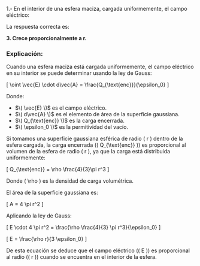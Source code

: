 1.- En el interior de una esfera maciza, cargada uniformemente, el campo eléctrico:

La respuesta correcta es:

**3. Crece proporcionalmente a r.**

### Explicación:
Cuando una esfera maciza está cargada uniformemente, el campo eléctrico en su interior se puede determinar usando la ley de Gauss:

\[
\oint \vec{E} \cdot d\vec{A} = \frac{Q_{\text{enc}}}{\epsilon_0}
\]

Donde:


- $\( \vec{E} \)$ es el campo eléctrico.
- $\( d\vec{A} \)$ es el elemento de área de la superficie gaussiana.
- $\( Q_{\text{enc}} \)$ es la carga encerrada.
- $\( \epsilon_0 \)$ es la permitividad del vacío.

Si tomamos una superficie gaussiana esférica de radio \( r \) dentro de la esfera cargada, la carga encerrada (\( Q_{\text{enc}} \)) es proporcional al volumen de la esfera de radio \( r \), ya que la carga está distribuida uniformemente:

\[
Q_{\text{enc}} = \rho \frac{4}{3}\pi r^3
\]

Donde \( \rho \) es la densidad de carga volumétrica.

El área de la superficie gaussiana es:

\[
A = 4 \pi r^2
\]

Aplicando la ley de Gauss:

\[
E \cdot 4 \pi r^2 = \frac{\rho \frac{4}{3} \pi r^3}{\epsilon_0}
\]

\[
E = \frac{\rho r}{3 \epsilon_0}
\]

De esta ecuación se deduce que el campo eléctrico (\( E \)) es proporcional al radio (\( r \)) cuando se encuentra en el interior de la esfera.
